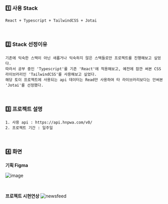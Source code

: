 ### 1️⃣ 사용 Stack
```
React + Typescript + TailwindCSS + Jotai
```
<br/>

### 2️⃣ Stack 선정이유
```
기존에 익숙한 스택이 아닌 새롭거나 익숙하지 않은 스택들로만 프로젝트를 진행해보고 싶었다.   
따라서 공부 중인 'Typescript'를 기존 'React'에 적용해보고, 예전에 잠깐 써본 CSS 라이브러리인 'TailwindCSS'를 사용해보고 싶었다.   
해당 토이 프로젝트에 사용되는 api 데이터는 Read만 사용하여 타 라이브러리보다는 안써본 'Jotai'를 선정했다. 
```

<br/>

### 3️⃣ 프로젝트 설명
```
1. 사용 api : https://api.hnpwa.com/v0/
2. 프로젝트 기간 : 일주일
```
<br/>

### 4️⃣ 화면
**기획 Figma**

![image](https://github.com/mobi-community/mobi-path-typescript/assets/113501460/66e88a2e-e827-448e-99c5-0a6fa4e3f348)

<br/>

**프로젝트 시현연상**
![newsfeed](https://github.com/mobi-community/mobi-path-typescript/assets/113501460/30996449-aa41-4bf3-87ff-b73165129913)

